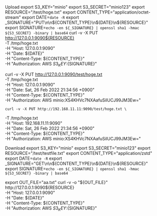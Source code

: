 Upload
export S3_KEY="minio"
export S3_SECRET="minio123"
export RESOURCE="/test/hoge.txt"
export CONTENT_TYPE="application/octet-stream"
export DATE=`date -R`
export _SIGNATURE="PUT\n\n${CONTENT_TYPE}\n${DATE}\n${RESOURCE}"
export SIGNATURE=`echo -en ${_SIGNATURE} | openssl sha1 -hmac ${S3_SECRET} -binary | base64`
curl -v -X PUT http://127.0.0.1:9090${RESOURCE} \
-T /tmp/hoge.txt \
-H "Host: 127.0.0.1:9090" \
-H "Date: ${DATE}" \
-H "Content-Type: ${CONTENT_TYPE}" \
-H "Authorization: AWS ${S3_KEY}:${SIGNATURE}"



curl -v -X PUT http://127.0.0.1:9090/test/hoge.txt \
-T /tmp/hoge.txt \
-H "Host: 127.0.0.1:9090" \
-H "Date: Sat, 26 Feb 2022 21:34:56 +0900" \
-H "Content-Type: ${CONTENT_TYPE}" \
-H "Authorization: AWS minio:XS4KHVc7NXAafuSiIUCJ99JM3Ew="


    curl -v -X PUT http://192.168.11.11:9090/test/hoge.txt \
-T /tmp/hoge.txt \
-H "Host: 192.168.11.11:9090" \
-H "Date: Sat, 26 Feb 2022 21:34:56 +0900" \
-H "Content-Type: ${CONTENT_TYPE}" \
-H "Authorization: AWS minio:XS4KHVc7NXAafuSiIUCJ99JM3Ew="




Download
export S3_KEY="minio"
export S3_SECRET="minio123"
export RESOURCE="/test/testfile.txt"
export CONTENT_TYPE="application/zstd"
export DATE=`date -R`
export _SIGNATURE="GET\n\n${CONTENT_TYPE}\n${DATE}\n${RESOURCE}"
export SIGNATURE=`echo -en ${_SIGNATURE} | openssl sha1 -hmac ${S3_SECRET} -binary | base64`

export OUT_FILE="aa.txt"
curl -v -o "${OUT_FILE}"  http://127.0.0.1:9090${RESOURCE} \
-H "Host: 127.0.0.1:9090" \
-H "Date: ${DATE}" \
-H "Content-Type: ${CONTENT_TYPE}" \
-H "Authorization: AWS ${S3_KEY}:${SIGNATURE}"